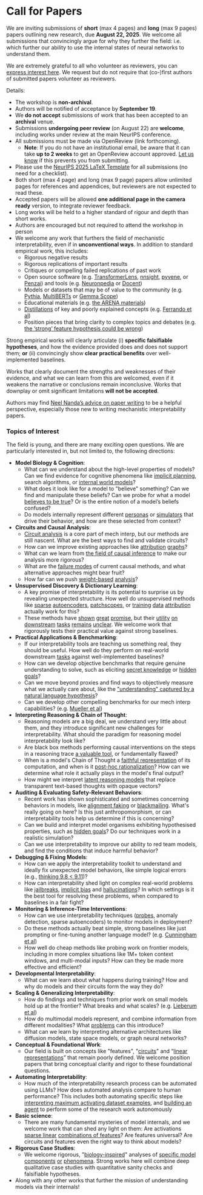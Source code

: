 # Call for Papers
We are inviting submissions of **short** (max 4 pages) and **long** (max 9 pages) papers outlining new research, due **August 22, 2025**. We welcome all submissions that convincingly argue for why they further the field: i.e. which further our ability to use the internal states of neural networks to understand them. 

We are extremely grateful to all who volunteer as reviewers, you can [express interest here](https://www.google.com/url?q=https://docs.google.com/forms/d/e/1FAIpQLSdiw1SJllzoTz_nqzDTzTOGb9DV3W_truQyh-WvYj_QGIi7Mg/viewform?usp%3Ddialog&sa=D&source=editors&ust=1753254681013611&usg=AOvVaw1lxGIzMdho2VQWs01YlPu3). We request but do not require that (co-)first authors of submitted papers volunteer as reviewers. 

Details: 
* The workshop is **non-archival**.
* Authors will be notified of acceptance by **September 19**.
* We **do not accept** submissions of work that has been accepted to an **archival** venue.
* Submissions **undergoing peer review** (on August 22) are **welcome**, including works under review at the main NeurIPS conference.
* All submissions must be made via OpenReview (link forthcoming).
  * **Note**: If you do not have an institutional email, be aware that it can take **up to 2 weeks** to get an OpenReview account approved. [Let us know](mailto:neurips2025@mechinterpworkshop.com) if this prevents you from submitting.
* Please use the [NeurIPS 2025 LaTeX Template](https://www.google.com/url?q=https://media.neurips.cc/Conferences/NeurIPS2025/Styles.zip&sa=D&source=editors&ust=1753254681015407&usg=AOvVaw0T2BjHuc3tfb1R-dISCzOd) for all submissions (no need for a checklist).
* Both short (max 4 page) and long (max 9 page) papers allow unlimited pages for references and appendices, but reviewers are not expected to read these.
* Accepted papers will be allowed **one additional page in the camera ready** version, to integrate reviewer feedback.
* Long works will be held to a higher standard of rigour and depth than short works.
* Authors are encouraged but not required to attend the workshop in person
* We welcome any work that furthers the field of mechanistic interpretability, even if in **unconventional ways**. In addition to standard empirical work, this includes:
  * Rigorous negative results
  * Rigorous replications of important results
  * Critiques or compelling failed replications of past work
  * Open source software (e.g. [TransformerLens](https://www.google.com/url?q=https://github.com/neelnanda-io/TransformerLens&sa=D&source=editors&ust=1753254681016852&usg=AOvVaw3B-sa2wYYP9fU785MkwXOH), [nnsight](https://www.google.com/url?q=https://github.com/ndif-team/nnsight&sa=D&source=editors&ust=1753254681016987&usg=AOvVaw2FMrXUxa6_HZesEtD4dm1c), [pyvene](https://www.google.com/url?q=https://github.com/stanfordnlp/pyvene/tree/main/pyvene/models/mlp&sa=D&source=editors&ust=1753254681017121&usg=AOvVaw3DT2PutAqtTrxJMMv4h8fI), or [Penzai](https://www.google.com/url?q=https://github.com/google-deepmind/penzai&sa=D&source=editors&ust=1753254681017241&usg=AOvVaw2s7fforMNvd2RORYJx3ydt)) and tools (e.g. [Neuronpedia](https://www.google.com/url?q=http://neuronpedia.org&sa=D&source=editors&ust=1753254681017344&usg=AOvVaw31ZmgKdiXg4dUg9pF2N3J_) or [Docent](https://www.google.com/url?q=https://transluce.org/introducing-docent&sa=D&source=editors&ust=1753254681017453&usg=AOvVaw2C8rH2UCKLC1NnifSvgM46))
  * Models or datasets that may be of value to the community (e.g. [Pythia](https://www.google.com/url?q=https://arxiv.org/abs/2304.01373&sa=D&source=editors&ust=1753254681017684&usg=AOvVaw1_ePWUyj92Q6ukOjFKvNhG), [MultiBERTs](https://www.google.com/url?q=https://arxiv.org/abs/2106.16163&sa=D&source=editors&ust=1753254681017798&usg=AOvVaw0a4_a05xPUNgkw0H_caMZB) or [Gemma Scope](https://www.google.com/url?q=https://arxiv.org/abs/2408.05147&sa=D&source=editors&ust=1753254681017914&usg=AOvVaw1y1tBu5ky7bFJqM12cfWIa))
  * Educational materials (e.g. [the ARENA materials](https://www.google.com/url?q=https://arena3-chapter1-transformer-interp.streamlit.app/&sa=D&source=editors&ust=1753254681018209&usg=AOvVaw0-CHnYowJ8Pq2L7ESDrNRA))
  * [Distillations](https://www.google.com/url?q=https://distill.pub/2017/research-debt/&sa=D&source=editors&ust=1753254681018395&usg=AOvVaw08MGdH-C0apYFlRiYjFEoM) of key and poorly explained concepts (e.g. [Ferrando et al](https://www.google.com/url?q=https://arxiv.org/abs/2405.00208&sa=D&source=editors&ust=1753254681018609&usg=AOvVaw09evJGqDNPczD3pbdYhQtJ))
  * Position pieces that bring clarity to complex topics and debates (e.g. [the ‘strong’ feature hypothesis could be wrong](https://www.google.com/url?q=https://www.alignmentforum.org/posts/tojtPCCRpKLSHBdpn/the-strong-feature-hypothesis-could-be-wrong&sa=D&source=editors&ust=1753254681018935&usg=AOvVaw2CXbxWSiRWQiPl8aoGG3z4))

Strong empirical works will clearly articulate (i) **specific falsifiable hypotheses**, and how the evidence provided does and does not support them; **or** (ii) convincingly show **clear practical benefits** over well-implemented baselines. 

Works that clearly document the strengths and weaknesses of their evidence, and what we can learn from this are welcomed, even if it weakens the narrative or conclusions remain inconclusive. Works that downplay or omit significant limitations **will not be accepted**. 

Authors may find [Neel Nanda’s advice on paper writing](https://www.google.com/url?q=https://www.alignmentforum.org/posts/eJGptPbbFPZGLpjsp/highly-opinionated-advice-on-how-to-write-ml-papers&sa=D&source=editors&ust=1753254681019954&usg=AOvVaw2WlMWrqBQKREDxPR3QtaWK) to be a helpful perspective, especially those new to writing mechanistic interpretability papers. 
### Topics of Interest
The field is young, and there are many exciting open questions. We are particularly interested in, but not limited to, the following directions: 
* **Model Biology & Cognition**:
  * What can we understand about the high-level properties of models? Can we find evidence for cognitive phenomena like [implicit planning](https://www.google.com/url?q=https://transformer-circuits.pub/2025/attribution-graphs/biology.html%23dives-poems&sa=D&source=editors&ust=1753254681020649&usg=AOvVaw06YQRPDljX-NqB-pyP4nEL), search algorithms, or [internal world models](https://www.google.com/url?q=https://arxiv.org/abs/2210.13382&sa=D&source=editors&ust=1753254681020768&usg=AOvVaw0UwvDeSEw_DI5vCZHHZ_Ju)?
  * What does it look like for a model to "believe" something? Can we find and manipulate these beliefs? Can we probe for what a model [believes to be true](https://www.google.com/url?q=https://arxiv.org/abs/2310.06824&sa=D&source=editors&ust=1753254681021024&usg=AOvVaw3DXJDJQTl1bGOvQRfQF2HT)? Or is the entire notion of a model’s beliefs confused?
  * Do models internally represent different [personas](https://www.google.com/url?q=https://arxiv.org/abs/2406.12094&sa=D&source=editors&ust=1753254681021220&usg=AOvVaw01ZpDzasSTjrypzv-H0ixH) or [simulators](https://www.google.com/url?q=https://www.nature.com/articles/s41586-023-06647-8&sa=D&source=editors&ust=1753254681021305&usg=AOvVaw0ma3Gbz_kQSlHyNOd-EFEc) that drive their behavior, and how are these selected from context?
* **Circuits and Causal Analysis**:
  * [Circuit analysis](https://www.google.com/url?q=https://distill.pub/2020/circuits/zoom-in/&sa=D&source=editors&ust=1753254681021583&usg=AOvVaw3AyHzTQDquTWV1F4hLeMCY) is a core part of mech interp, but our methods are still nascent. What are the best ways to find and validate circuits?
  * How can we improve existing approaches like [attribution](https://www.google.com/url?q=https://arxiv.org/abs/2406.11944&sa=D&source=editors&ust=1753254681021857&usg=AOvVaw049asUsqEDlOvbdDUnfEXj) [graphs](https://www.google.com/url?q=https://transformer-circuits.pub/2025/attribution-graphs/methods.html&sa=D&source=editors&ust=1753254681021947&usg=AOvVaw0zZrTPG9mFvPMPLblLZA8b)?
  * What can we learn from [the field of causal inference](https://www.google.com/url?q=https://arxiv.org/abs/2407.04690&sa=D&source=editors&ust=1753254681022099&usg=AOvVaw0uuQc6ZsdUcWaAXyiEYA1X) to make our analysis more rigorous?
  * What are the [failure modes](https://www.google.com/url?q=https://arxiv.org/abs/2307.15771&sa=D&source=editors&ust=1753254681022252&usg=AOvVaw1b8i-1PV7fGcjx-BWtXCL4) of current causal methods, and what alternative approaches might bear fruit?
  * How far can we push [weight-based](https://www.google.com/url?q=https://arxiv.org/abs/2301.05217&sa=D&source=editors&ust=1753254681022446&usg=AOvVaw1pugHDACEtbHwEMeV76ewC) [analysis](https://www.google.com/url?q=https://arxiv.org/abs/2410.08417&sa=D&source=editors&ust=1753254681022513&usg=AOvVaw1iMbyFJrEk3zXN0NoAFS8B)?
* **Unsupervised Discovery & Dictionary Learning**:
  * A key promise of interpretability is its potential to surprise us by revealing unexpected structure. How well do unsupervised methods like [sparse](https://www.google.com/url?q=https://arxiv.org/abs/2103.15949&sa=D&source=editors&ust=1753254681022871&usg=AOvVaw3YM6u5QG2cxtEAjBJXY8WZ) [autoencoders](https://www.google.com/url?q=https://transformer-circuits.pub/2023/monosemantic-features&sa=D&source=editors&ust=1753254681022973&usg=AOvVaw09oe-HkhG2pKtA-yNIP3EF), [patch](https://www.google.com/url?q=https://arxiv.org/abs/2401.06102&sa=D&source=editors&ust=1753254681023047&usg=AOvVaw2M1mB1MSkqyXtU2Z21aaDY)[scopes](https://www.google.com/url?q=https://arxiv.org/abs/2403.10949v2&sa=D&source=editors&ust=1753254681023099&usg=AOvVaw0PnGuTzVHqFMypQ4HkM8j0), or [training](https://www.google.com/url?q=https://proceedings.mlr.press/v70/koh17a?ref%3Dhttps://githubhelp.com&sa=D&source=editors&ust=1753254681023190&usg=AOvVaw3PTzjjJE0S66ZMUwjHSQ9L) [data](https://www.google.com/url?q=https://arxiv.org/abs/2308.03296&sa=D&source=editors&ust=1753254681023256&usg=AOvVaw2ZafVEW95zNMcbsCEPzziZ) [attribution](https://www.google.com/url?q=https://arxiv.org/abs/2205.11482&sa=D&source=editors&ust=1753254681023338&usg=AOvVaw08WZR3IYI3tsjTG1-yQyeU) actually work for this?
  * These methods have [shown](https://www.google.com/url?q=https://transformer-circuits.pub/2024/scaling-monosemanticity/index.html&sa=D&source=editors&ust=1753254681023513&usg=AOvVaw3RLFFz-49ve4NJBCSgkatY) [great](https://www.google.com/url?q=https://transformer-circuits.pub/2025/attribution-graphs/biology.html&sa=D&source=editors&ust=1753254681023603&usg=AOvVaw0sQTQH2Xt6EPhSrlvsVZuL) [promise](https://www.google.com/url?q=https://arxiv.org/abs/2503.10965&sa=D&source=editors&ust=1753254681023673&usg=AOvVaw3Ncg8u_FHAR4AL-ue8BZ92), but their [utility](https://www.google.com/url?q=https://arxiv.org/abs/2502.16681&sa=D&source=editors&ust=1753254681023757&usg=AOvVaw2L3x28in6ExLo3Y-861zmo) [on](https://www.google.com/url?q=https://www.tilderesearch.com/blog/sieve&sa=D&source=editors&ust=1753254681023828&usg=AOvVaw3aOhCxI3yg0bOR8-2afCdD) [downstream](https://www.google.com/url?q=https://arxiv.org/abs/2501.17148&sa=D&source=editors&ust=1753254681023905&usg=AOvVaw26lE6ukgDGuFNgFyOHnQYb) [tasks](https://www.google.com/url?q=https://transformer-circuits.pub/2024/features-as-classifiers/index.html&sa=D&source=editors&ust=1753254681024042&usg=AOvVaw2b5nBXOJmERbhItTT8139_) [remains](https://www.google.com/url?q=https://arxiv.org/abs/2502.04382&sa=D&source=editors&ust=1753254681024143&usg=AOvVaw1DlHqvY4kmPz7oAHRAS3tM) [unclear](https://www.google.com/url?q=https://www.alignmentforum.org/posts/4uXCAJNuPKtKBsi28/negative-results-for-saes-on-downstream-tasks&sa=D&source=editors&ust=1753254681024295&usg=AOvVaw3TYuK6BJA3e4jkFGlkKgDt). We welcome work that rigorously tests their practical value against strong baselines.
* **Practical Applications & Benchmarking**:
  * If our interpretability tools are teaching us something real, they should be useful. How well do they perform on real-world downstream [tasks](https://www.google.com/url?q=https://www.lesswrong.com/posts/wGRnzCFcowRCrpX4Y/downstream-applications-as-validation-of-interpretability&sa=D&source=editors&ust=1753254681024849&usg=AOvVaw1rrcmL_CS__40L8rstIe3t) against well-implemented baselines?
  * How can we develop objective benchmarks that require genuine understanding to solve, such as eliciting [secret knowledge](https://www.google.com/url?q=https://arxiv.org/abs/2505.14352&sa=D&source=editors&ust=1753254681025201&usg=AOvVaw2L0m3Z1o6DctkTg5323YnV) or [hidden goals](https://www.google.com/url?q=https://arxiv.org/abs/2503.10965&sa=D&source=editors&ust=1753254681025306&usg=AOvVaw2avitwcZ4kg2Ztb5Xn5lj_)?
  * Can we move beyond proxies and find ways to objectively measure what we actually care about, like the ["understanding" captured by a natural language hypothesis](https://www.google.com/url?q=https://arxiv.org/abs/2502.04382&sa=D&source=editors&ust=1753254681025568&usg=AOvVaw3n5wNWO8UvtsuunmC5bn2k)?
  * Can we develop other compelling benchmarks for our mech interp capabilities? (e.g. [Mueller et al](https://www.google.com/url?q=https://arxiv.org/abs/2504.13151&sa=D&source=editors&ust=1753254681025778&usg=AOvVaw1P0Q-M8p9-3yexF4l5YxCl))
* **Interpreting Reasoning & Chain of Thought**:
  * Reasoning models are a big deal, we understand very little about them, and they introduce significant new challenges for interpretability. What should the paradigm for reasoning model interpretability look like?
  * Are black box methods performing causal interventions on the steps in a reasoning trace [a valuable tool](https://www.google.com/url?q=https://arxiv.org/abs/2506.19143&sa=D&source=editors&ust=1753254681026514&usg=AOvVaw0ikd76qVZxacQOYqs1g0ln), or fundamentally flawed?
  * When is a model's Chain of Thought a [faithful representation](https://www.google.com/url?q=https://arxiv.org/abs/2305.04388&sa=D&source=editors&ust=1753254681026819&usg=AOvVaw3zjJNa-bvYeLai7qeVld-M) of its computation, and when is it [post-hoc rationalization](https://www.google.com/url?q=https://arxiv.org/abs/2503.08679&sa=D&source=editors&ust=1753254681027023&usg=AOvVaw01abPPAVyeeHng6EDPX5Kk)? How can we determine what role it actually plays in the model's final output?
  * How might we interpret [latent reasoning models](https://www.google.com/url?q=https://arxiv.org/abs/2412.06769&sa=D&source=editors&ust=1753254681027286&usg=AOvVaw2-bp1lli5DL3MxB6okP2wo) that replace transparent text-based thoughts with opaque vectors?
* **Auditing & Evaluating Safety-Relevant Behaviors**:
  * Recent work has shown sophisticated and sometimes concerning behaviors in models, like [alignment faking](https://www.google.com/url?q=https://arxiv.org/abs/2412.14093&sa=D&source=editors&ust=1753254681027803&usg=AOvVaw2IM7pjMsQ346Un0qs401q2) or [blackmailing](https://www.google.com/url?q=https://www.anthropic.com/research/agentic-misalignment&sa=D&source=editors&ust=1753254681027902&usg=AOvVaw2PYVkDl687qBjVNYJZAhGQ). What's really going on here? Is this just anthropomorphism, or can interpretability tools help us determine if this is concerning?
  * Can we build and interpret model organisms exhibiting hypothesised properties, such as [hidden goals](https://www.google.com/url?q=https://arxiv.org/abs/2503.10965&sa=D&source=editors&ust=1753254681028241&usg=AOvVaw2z9BWacvbufMy9s0-euLcR)? Do our techniques work in a realistic simulation?
  * Can we use interpretability to improve our ability to red team models, and find the conditions that induce harmful behavior?
* **Debugging & Fixing Models**:
  * How can we apply the interpretability toolkit to understand and ideally fix unexpected model behaviors, like simple logical errors (e.g., [thinking 9.8 < 9.11](https://www.google.com/url?q=https://transluce.org/observability-interface&sa=D&source=editors&ust=1753254681028898&usg=AOvVaw2yW0mjNTsLzBQ3FBqa5cna))?
  * How can interpretability shed light on complex real-world problems like [jailbreaks](https://www.google.com/url?q=https://transformer-circuits.pub/2025/attribution-graphs/biology.html%23dives-jailbreak&sa=D&source=editors&ust=1753254681029181&usg=AOvVaw2LfkypoC5ESl3f15ljecV6), [implicit bias](https://www.google.com/url?q=https://arxiv.org/abs/2506.10922&sa=D&source=editors&ust=1753254681029283&usg=AOvVaw3J7tic9Gw2vbuTpWyiSvB5) and [hallucinations](https://www.google.com/url?q=https://arxiv.org/abs/2411.14257&sa=D&source=editors&ust=1753254681029372&usg=AOvVaw1CgSYHI3aJHjJQnK3qh-WY)? In which settings is it the best tool for resolving these problems, when compared to baselines in a fair fight?
* **Monitoring & Inference-Time Interventions**:
  * How can we use interpretability techniques ([probes](https://www.google.com/url?q=https://arxiv.org/abs/2102.12452&sa=D&source=editors&ust=1753254681029864&usg=AOvVaw3EvRqct64hSxaWf5orFm0f), anomaly detection, sparse autoencoders) to monitor models in deployment?
  * Do these methods actually beat simple, strong baselines like just prompting or fine-tuning another language model? (e.g. [Cunningham et al](https://www.google.com/url?q=https://alignment.anthropic.com/2025/cheap-monitors/&sa=D&source=editors&ust=1753254681030271&usg=AOvVaw0povUYfl-_LvGaqPyBKP0m))
  * How well do cheap methods like probing work on frontier models, including in more complex situations like 1M+ token context windows, and multi-modal inputs? How can they be made more effective and efficient?
* **Developmental Interpretability**:
  * What can we learn about what happens during training? How and why do models and their circuits form the way they do?
* **Scaling & Generalizing Interpretability**:
  * How do findings and techniques from prior work on small models hold up at the frontier? What breaks and what scales? (e.g. [Lieberum et al](https://www.google.com/url?q=https://arxiv.org/abs/2307.09458&sa=D&source=editors&ust=1753254681031303&usg=AOvVaw2kDdYG6klLuQiGx9O_qoVW))
  * How do multimodal models represent, and combine information from different modalities? What [problems](https://www.google.com/url?q=https://openreview.net/pdf?id%3DVUhRdZp8ke&sa=D&source=editors&ust=1753254681031558&usg=AOvVaw1Ig8Zb7JNvwuNZdsM7wUvi) can this introduce?
  * What can we learn by interpreting alternative architectures like diffusion models, state space models, or graph neural networks?
* **Conceptual & Foundational Work**:
  * Our field is built on concepts like "features", "[circuits](https://www.google.com/url?q=https://distill.pub/2020/circuits/zoom-in/&sa=D&source=editors&ust=1753254681032089&usg=AOvVaw1YEiVeVetQiy6PP0Q-XZ_U)" and “[linear representations](https://www.google.com/url?q=https://transformer-circuits.pub/2024/july-update/index.html%23linear-representations&sa=D&source=editors&ust=1753254681032227&usg=AOvVaw0SiJsMvyRgMIl8mExQjRKY)” that remain poorly defined. We welcome position papers that bring conceptual clarity and rigor to these foundational questions.
* **Automating Interpretability**:
  * How much of the interpretability research process can be automated using LLMs? How does automated analysis compare to human performance? This includes both automating specific steps like [interpreting maximum activating dataset examples](https://www.google.com/url?q=https://openaipublic.blob.core.windows.net/neuron-explainer/paper/index.html&sa=D&source=editors&ust=1753254681032981&usg=AOvVaw3oIE6fA2xoxPTOV5d9GyjL), and [building an agent](https://www.google.com/url?q=https://arxiv.org/abs/2404.14394&sa=D&source=editors&ust=1753254681033086&usg=AOvVaw1caZEcQSYzHsBbGPmoBlTI) to perform some of the research work autonomously
* **Basic science**:
  * There are many fundamental mysteries of model internals, and we welcome work that can shed any light on them: Are activations [sparse linear](https://www.google.com/url?q=https://arxiv.org/abs/1601.03764&sa=D&source=editors&ust=1753254681033529&usg=AOvVaw1fJfSC8XScglp9SpKuzeto) [combinations of features](https://www.google.com/url?q=https://transformer-circuits.pub/2022/toy_model/index.html&sa=D&source=editors&ust=1753254681033648&usg=AOvVaw2NlLPFgyyhjENoPXdLS2N0)? Are features universal? Are circuits and features even the right way to think about models?
* **Rigorous Case Studies**:
  * We welcome rigorous, "[biology-inspired](https://www.google.com/url?q=https://distill.pub/2020/circuits/curve-circuits/&sa=D&source=editors&ust=1753254681034183&usg=AOvVaw10eGMqtSyuzCoTvdvvgPcf)" analyses of [specific model](https://www.google.com/url?q=https://arxiv.org/abs/2310.04625&sa=D&source=editors&ust=1753254681034299&usg=AOvVaw3FtRf6OqihB8FOa-yrdqBT) [components](https://www.google.com/url?q=https://transformer-circuits.pub/2024/scaling-monosemanticity/index.html&sa=D&source=editors&ust=1753254681034440&usg=AOvVaw3JyeotcJ5olT9re071ahWp) [or](https://www.google.com/url?q=https://arxiv.org/abs/2305.01610&sa=D&source=editors&ust=1753254681034543&usg=AOvVaw3Domp3_4Eb5zsKA285tyOi) [phenomena](https://www.google.com/url?q=https://arxiv.org/abs/2306.09346&sa=D&source=editors&ust=1753254681034656&usg=AOvVaw2EKpAOwf1QJGLuajg-g8VY). Strong works here will combine deep qualitative case studies with quantitative sanity checks and falsifiable hypotheses.
* Along with any other works that further the mission of understanding models via their internals!